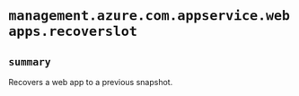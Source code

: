 # `management.azure.com.appservice.webapps.recoverslot`

## `summary`
Recovers a web app to a previous snapshot.


